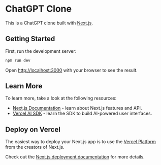 ChatGPT Clone
=============
This is a ChatGPT clone built with [Next.js](https://nextjs.org/). 


## Getting Started
First, run the development server:

```bash
npm run dev
```

Open [http://localhost:3000](http://localhost:3000) with your browser to see the result.


## Learn More
To learn more, take a look at the following resources:

- [Next.js Documentation](https://nextjs.org/docs) - learn about Next.js features and API.
- [Vercel AI SDK](https://sdk.vercel.ai/docs) - learn the SDK to build AI-powered user interfaces.


## Deploy on Vercel
The easiest way to deploy your Next.js app is to use the [Vercel Platform](https://vercel.com/new?utm_medium=default-template&filter=next.js&utm_source=create-next-app&utm_campaign=create-next-app-readme) from the creators of Next.js.

Check out the [Next.js deployment documentation](https://nextjs.org/docs/deployment) for more details.
